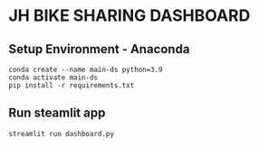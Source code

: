# JH BIKE SHARING DASHBOARD

## Setup Environment - Anaconda

```
conda create --name main-ds python=3.9
conda activate main-ds
pip install -r requirements.txt
```

## Run steamlit app

```
streamlit run dashboard.py
```
